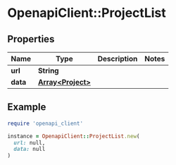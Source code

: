 # OpenapiClient::ProjectList

## Properties

| Name | Type | Description | Notes |
| ---- | ---- | ----------- | ----- |
| **url** | **String** |  |  |
| **data** | [**Array&lt;Project&gt;**](Project.md) |  |  |

## Example

```ruby
require 'openapi_client'

instance = OpenapiClient::ProjectList.new(
  url: null,
  data: null
)
```

